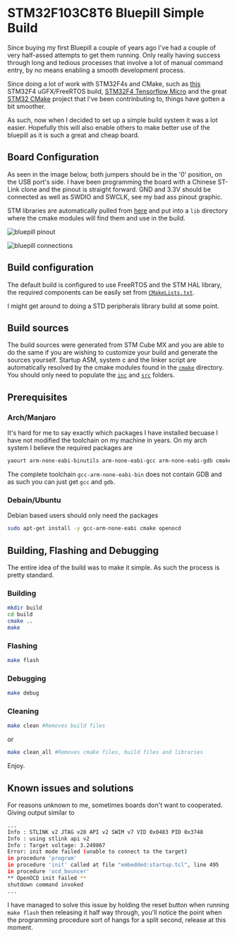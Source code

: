 # STM32F103C8T6 Bluepill Simple Build

Since buying my first Bluepill a couple of years ago I've had a couple of very half-assed attempts to get them running. Only really having success through long and tedious processes that involve a lot of manual command entry, by no means enabling a smooth development process.

Since doing a lot of work with STM32F4s and CMake, such as [this](https://github.com/alxhoff/STM32-uGFX-Cmake) STM32F4 uGFX/FreeRTOS build, [STM32F4 Tensorflow Micro](https://github.com/alxhoff/STM3240G-EVAL-TensorFlow-Hello-World) and the great [STM32 CMake](https://github.com/ObKo/stm32-cmake) project that I've been contrinbuting to, things have gotten a bit smoother.

As such, now when I decided to set up a simple build system it was a lot easier. Hopefully this will also enable others to make better use of the bluepill as it is such a great and cheap board.

## Board Configuration

As seen in the image below, both jumpers should be in the '0' position, on the USB port's side. I have been programming the board with a Chinese ST-Link clone and the pinout is straight forward. GND and 3.3V should be connected as well as SWDIO and SWCLK, see my bad ass pinout graphic.

STM libraries are automatically pulled from [here](https://github.com/alxhoff/STM32F1-Cube-Firmware) and put into a `lib` directory where the cmake modules will find them and use in the build.

![bluepill pinout](.img/bluepill_pinout.jpg "Bluepill pinout")

![bluepill connections](.img/bluepill_connection.jpg "Bluepill connection")

## Build configuration

The default build is configured to use FreeRTOS and the STM HAL library, the required components can be easily set from [`CMakeLists.txt`](CMakeLists.txt#L42).

I might get around to doing a STD peripherals library build at some point. 

## Build sources

The build sources were generated from STM Cube MX and you are able to do the same if you are wishing to customize your build and generate the sources yourself. Startup ASM, system c and the linker script are automatically resolved by the cmake modules found in the [`cmake`](cmake) directory. You should only need to populate the [`inc`](inc) and [`src`](src) folders.

## Prerequisites

### Arch/Manjaro

It's hard for me to say exactly which packages I have installed becuase I have not modified the toolchain on my machine in years. On my arch system I believe the required packages are

``` bash
yaourt arm-none-eabi-binutils arm-none-eabi-gcc arm-none-eabi-gdb cmake openocd
```
The complete toolchain `gcc-arm-none-eabi-bin` does not contain GDB and as such you can just get `gcc` and `gdb`.

### Debain/Ubuntu

Debian based users should only need the packages

``` bash
sudo apt-get install -y gcc-arm-none-eabi cmake openocd
```

## Building, Flashing and Debugging

The entire idea of the build was to make it simple. As such the process is pretty standard.

### Building

``` bash
mkdir build
cd build
cmake ..
make
```

### Flashing

``` bash
make flash
```

### Debugging

``` bash
make debug
```

### Cleaning

``` bash
make clean #Removes build files
```
or

``` bash
make clean_all #Removes cmake files, build files and libraries
```

Enjoy.

## Known issues and solutions

For reasons unknown to me, sometimes boards don't want to cooperated. Giving output similar to 

``` bash
...
Info : STLINK v2 JTAG v28 API v2 SWIM v7 VID 0x0483 PID 0x3748
Info : using stlink api v2
Info : Target voltage: 3.249867
Error: init mode failed (unable to connect to the target)
in procedure 'program'
in procedure 'init' called at file "embedded:startup.tcl", line 495
in procedure 'ocd_bouncer'
** OpenOCD init failed **
shutdown command invoked
...
```

I have managed to solve this issue by holding the reset button when running `make flash` then releasing it half way through, you'll notice the point when the programming procedure sort of hangs for a split second, release at this moment. 
